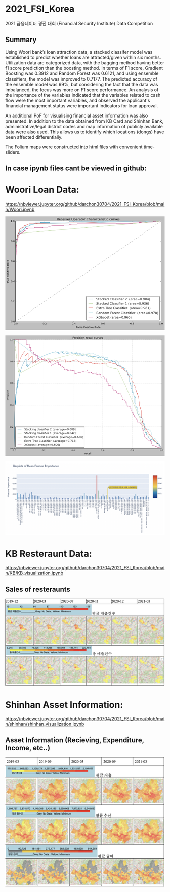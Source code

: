 # 2021_FSI_Korea
2021 금융데이터 경진 대회 (Financial Security Institute) Data Competition 

## Summary
Using Woori bank’s loan attraction data, a stacked classifer model was established to predict whether loans are attracted/given within six months. Utilization data are categorized data, with the bagging method having better f1 score prediction than the boosting method. In terms of F1 score, Gradient Boosting was 0.3912 and Random Forest was 0.6121, and using ensemble classifiers, the model was improved to 0.7177. The predicted accuracy of the ensemble model was 99%, but considering the fact that the data was imbalanced, the focus was more on F1 score performance. An analysis of the importance of the variables indicated that the variables related to cash flow were the most important variables, and observed the applicant's financial management status were important indicators for loan approval.

An additional PoF for visualising financial asset information was also presented. In addition to the data obtained from KB Card and Shinhan Bank, administrative/legal district codes and map information of publicly available data were also used. This allows us to identify which locations (dongs) have been affected differentially.

The Folium maps were constructed into html files with convenient time-sliders.



## In case ipynb files cant be viewed in github:

# Woori Loan Data:
https://nbviewer.jupyter.org/github/darchon30704/2021_FSI_Korea/blob/main/Woori.ipynb

![ROC Curve](https://github.com/darchon30704/2021_FSI_Korea/blob/main/images/roc.png?raw=true)

![Precision Recall Curve](https://github.com/darchon30704/2021_FSI_Korea/blob/main/images/prc.png?raw=true)

![Mean Feature Importance](https://github.com/darchon30704/2021_FSI_Korea/blob/main/images/Woori_FI.png?raw=true)

# KB Resteraunt Data:
https://nbviewer.jupyter.org/github/darchon30704/2021_FSI_Korea/blob/main/KB/KB_visualization.ipynb

## Sales of resteraunts
![KB Map](https://github.com/darchon30704/2021_FSI_Korea/blob/main/images/KBmap.png?raw=true)

# Shinhan Asset Information:
https://nbviewer.jupyter.org/github/darchon30704/2021_FSI_Korea/blob/main/shinhan/shinhan_visualization.ipynb

## Asset Information (Recieving, Expenditure, Income, etc..)
![Shinhan Map](https://github.com/darchon30704/2021_FSI_Korea/blob/main/images/shinhan_map.png?raw=true)
